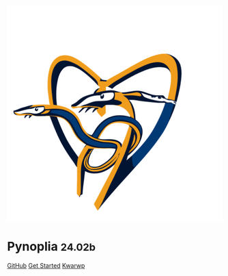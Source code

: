 ![logo](_media/pynoplialg.svg)

# Pynoplia <small>24.02b</small>

[GitHub](https://github.com/SuPyPerson/SuPyPerson.github.io)
[Get Started](README)
[Kwarwp](/kwa)
